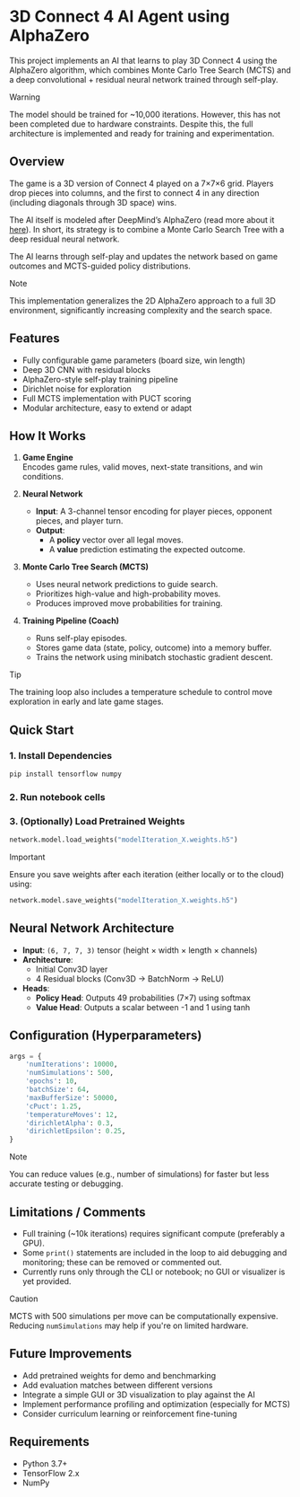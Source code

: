 # 3D Connect 4 AI Agent using AlphaZero

This project implements an AI that learns to play 3D Connect 4 using the AlphaZero algorithm, which combines Monte Carlo Tree Search (MCTS) and a deep convolutional + residual neural network trained through self-play.

> [!WARNING]
> The model should be trained for ~10,000 iterations. However, this has not been completed due to hardware constraints. Despite this, the full architecture is implemented and ready for training and experimentation.


## Overview

The game is a 3D version of Connect 4 played on a 7×7×6 grid. Players drop pieces into columns, and the first to connect 4 in any direction (including diagonals through 3D space) wins.

The AI itself is modeled after DeepMind’s AlphaZero (read more about it [here](https://arxiv.org/abs/1712.01815)). In short, its strategy is to combine a Monte Carlo Search Tree with a deep residual neural network.

The AI learns through self-play and updates the network based on game outcomes and MCTS-guided policy distributions.

> [!NOTE]
> This implementation generalizes the 2D AlphaZero approach to a full 3D environment, significantly increasing complexity and the search space.


## Features

- Fully configurable game parameters (board size, win length)
- Deep 3D CNN with residual blocks
- AlphaZero-style self-play training pipeline
- Dirichlet noise for exploration
- Full MCTS implementation with PUCT scoring
- Modular architecture, easy to extend or adapt

## How It Works

1. **Game Engine**  
   Encodes game rules, valid moves, next-state transitions, and win conditions.

2. **Neural Network**  
   - **Input**: A 3-channel tensor encoding for player pieces, opponent pieces, and player turn.
   - **Output**:
     - A **policy** vector over all legal moves.
     - A **value** prediction estimating the expected outcome.

3. **Monte Carlo Tree Search (MCTS)**  
   - Uses neural network predictions to guide search.
   - Prioritizes high-value and high-probability moves.
   - Produces improved move probabilities for training.

4. **Training Pipeline (Coach)**  
   - Runs self-play episodes.
   - Stores game data (state, policy, outcome) into a memory buffer.
   - Trains the network using minibatch stochastic gradient descent.

> [!TIP]
> The training loop also includes a temperature schedule to control move exploration in early and late game stages.

## Quick Start

### 1. Install Dependencies

```bash
pip install tensorflow numpy
```

### 2. Run notebook cells

### 3. (Optionally) Load Pretrained Weights

```python
network.model.load_weights("modelIteration_X.weights.h5")
```

> [!IMPORTANT]
> Ensure you save weights after each iteration (either locally or to the cloud) using:
> 
> ```python
> network.model.save_weights("modelIteration_X.weights.h5")
> ```


## Neural Network Architecture

- **Input**: ```(6, 7, 7, 3)``` tensor (height × width × length × channels)
- **Architecture**:
  - Initial Conv3D layer
  - 4 Residual blocks (Conv3D → BatchNorm → ReLU)
- **Heads**:
  - **Policy Head**: Outputs 49 probabilities (7×7) using softmax
  - **Value Head**: Outputs a scalar between -1 and 1 using tanh


## Configuration (Hyperparameters)

```python
args = {
    'numIterations': 10000,
    'numSimulations': 500,
    'epochs': 10,
    'batchSize': 64,
    'maxBufferSize': 50000,
    'cPuct': 1.25,
    'temperatureMoves': 12,
    'dirichletAlpha': 0.3,
    'dirichletEpsilon': 0.25,
}
```

> [!NOTE]
> You can reduce values (e.g., number of simulations) for faster but less accurate testing or debugging.


## Limitations / Comments

- Full training (~10k iterations) requires significant compute (preferably a GPU).
- Some ```print()``` statements are included in the loop to aid debugging and monitoring; these can be removed or commented out.
- Currently runs only through the CLI or notebook; no GUI or visualizer is yet provided.

> [!CAUTION]
> MCTS with 500 simulations per move can be computationally expensive. Reducing ```numSimulations``` may help if you're on limited hardware.


## Future Improvements

- Add pretrained weights for demo and benchmarking
- Add evaluation matches between different versions
- Integrate a simple GUI or 3D visualization to play against the AI
- Implement performance profiling and optimization (especially for MCTS)
- Consider curriculum learning or reinforcement fine-tuning

## Requirements

- Python 3.7+
- TensorFlow 2.x
- NumPy
